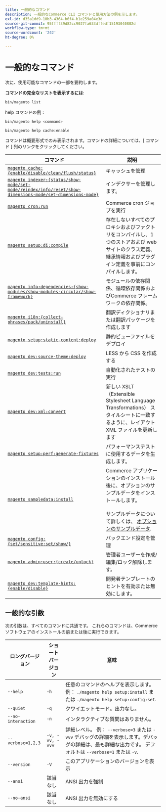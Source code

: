 ```yaml
---
title: 一般的なコマンド
description: 一般的なCommerce CLI コマンドと使用方法の例を示します。
exl-id: d35a1dd9-10b3-4364-b6f4-b1e259a04e3d
source-git-commit: 95ffff39d82cc9027fa633dffedf15193040802d
workflow-type: tm+mt
source-wordcount: '242'
ht-degree: 0%

---
```


# 一般的なコマンド

次に、使用可能なコマンドの一部を要約します。

**コマンドの完全なリストを表示するには**:

```bash
bin/magento list
```

help コマンドの例：

```bash
bin/magento help <command>
```

```bash
bin/magento help cache:enable
```

コマンドは概要形式でのみ表示されます。コマンドの詳細については、[ コマンド ] 列のリンクをクリックしてください。

| コマンド | 説明 |
|--- |--- |
| [`magento cache:{enable/disable/clean/flush/status}`](../cli/manage-cache.md) | キャッシュを管理 |
| [`magento indexer:{status/show-mode/set-mode/reindex/info/reset/show-dimensions-mode/set-dimensions-mode}`](../cli/manage-indexers.md) | インデクサーを管理します。 |
| [`magento cron:run`](../cli/configure-cron-jobs.md) | Commerce cron ジョブを実行 |
| [`magento setup:di:compile`](../cli/code-compiler.md) | 存在しないすべてのプロキシおよびファクトリをコンパイルし、1 つのストアおよび web サイトのクラス定義、継承情報およびプラグイン定義を事前にコンパイルします。 |
| [`magento info:dependencies:{show-modules/show-modules-circular/show-framework}`](../cli/dependency-reports.md) | モジュールの依存関係、循環依存関係およびCommerce フレームワークの依存関係。 |
| [`magento i18n:{collect-phrases/pack/uninstall}`](../cli/localization.md) | 翻訳ディクショナリまたは翻訳パッケージを作成します |
| [`magento setup:static-content:deploy`](../cli/static-view-file-deployment.md) | 静的ビューファイルをデプロイ |
| [`magento dev:source-theme:deploy`](../cli/create-symlinks.md) | LESS から CSS を作成する |
| [`magento dev:tests:run`](../cli/unit-tests.md) | 自動化されたテストの実行 |
| [`magento dev:xml:convert`](../cli/convert-layout-files.md) | 新しい XSLT （Extensible Stylesheet Language Transformations） スタイルシートに一致するように、レイアウト XML ファイルを更新します |
| [`magento setup:perf:generate-fixtures`](../cli/generate-data.md) | パフォーマンステストに使用するデータを生成します。 |
| [`magento sampledata:install`](../../installation/sample-data/overview.md) | Commerce アプリケーションのインストール後に、オプションのサンプルデータをインストールします。<br><br>サンプルデータについて詳しくは、 [オプションのサンプルデータ](../../installation/sample-data/overview.md). |
| [`magento config:{set/sensitive:set/show/}`](../cli/set-configuration-values.md) | バックエンド設定を管理 |
| [`magento admin:user:{create/unlock}`](../../installation/tutorials/admin.md#create-edit-or-unloack-an-administrator-account) | 管理者ユーザーを作成/編集/ロック解除します。 |
| [`magento dev:template-hints:{enable/disable}`](https://developer.adobe.com/commerce/frontend-core/guide/themes/debug/) | 開発者テンプレートのヒントを有効または無効にします。 |

## 一般的な引数

次の引数は、すべてのコマンドに共通です。 これらのコマンドは、Commerce ソフトウェアのインストールの前または後に実行できます。

| ロングバージョン | ショートバージョン | 意味 |
|--- |--- |--- |
| `--help` | `-h` | 任意のコマンドのヘルプを表示します。 例： `./magento help setup:install` または `./magento help setup:config:set`. |
| `--quiet` | `-q` | クワイエットモード。出力なし。 |
| `--no-interaction` | `-n` | インタラクティブな質問はありません。 |
| `--verbose=1,2,3` | `-v, -vv, -vvv` | 詳細レベル。 例： `--verbose=3` または `-vvv` デバッグの詳細を表示します。デバッグの詳細は、最も詳細な出力です。 デフォルトは `--verbose=1` または `-v`. |
| `--version` | `-V` | このアプリケーションのバージョンを表示 |
| `--ansi` | 該当なし | ANSI 出力を強制 |
| `--no-ansi` | 該当なし | ANSI 出力を無効にする |
